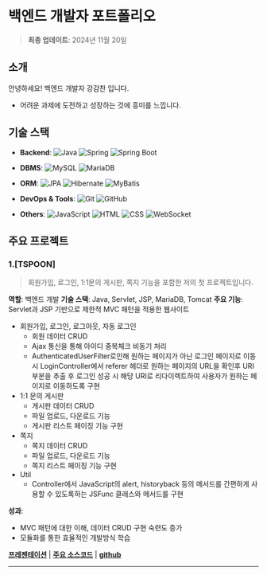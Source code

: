 # 백엔드 개발자 포트폴리오

> **최종 업데이트**: 2024년 11월 20일

## 소개
안녕하세요! 백엔드 개발자 강감찬 입니다.
- 어려운 과제에 도전하고 성장하는 것에 흥미를 느낍니다.

## 기술 스택
- **Backend**: ![Java](https://img.shields.io/badge/Java-007396?style=flat-square&logo=Java&logoColor=white) ![Spring](https://img.shields.io/badge/Spring-6DB33F?style=flat-square&logo=Spring&logoColor=white) ![Spring Boot](https://img.shields.io/badge/Spring_Boot-6DB33D?style=flat-square&logo=Spring_Boot&logoColor=white)

- **DBMS**: ![MySQL](https://img.shields.io/badge/MySQL-4479A1?style=flat-square&logo=MySQL&logoColor=white) ![MariaDB](https://img.shields.io/badge/MariaDB-003545?style=flat-square&logo=MariaDB&logoColor=white)

- **ORM**: ![JPA](https://img.shields.io/badge/JPA-6DB33F?style=flat-square&logo=Spring&logoColor=white) ![Hibernate](https://img.shields.io/badge/Hibernate-59666C?style=flat-square&logo=Hibernate&logoColor=white) ![MyBatis](https://img.shields.io/badge/MyBatis-000000?style=flat-square)

- **DevOps & Tools**: ![Git](https://img.shields.io/badge/Git-F05032?style=flat-square&logo=Git&logoColor=white) ![GitHub](https://img.shields.io/badge/GitHub-181717?style=flat-square&logo=GitHub&logoColor=white)

- **Others**: ![JavaScript](https://img.shields.io/badge/JavaScript-F7DF1E?style=flat-square&logo=JavaScript&logoColor=white) ![HTML](https://img.shields.io/badge/HTML-E34F26?style=flat-square&logo=html5&logoColor=white) ![CSS](https://img.shields.io/badge/CSS-1572B6?style=flat-square&logo=css3&logoColor=white) ![WebSocket](https://img.shields.io/badge/WebSocket-000000?style=flat-square&logo=WebSocket&logoColor=white)

## 주요 프로젝트
### 1.[TSPOON]
> 회원가입, 로그인, 1:1문의 게시판, 쪽지 기능을 포함한 저의 첫 프로젝트입니다.

**역할**: 백엔드 개발
**기술 스택**: Java, Servlet, JSP, MariaDB, Tomcat
**주요 기능**: Servlet과 JSP 기반으로 제한적 MVC 패턴을 적용한 웹사이트
- 회원가입, 로그인, 로그아웃, 자동 로그인
  - 회원 데이터 CRUD
  - Ajax 통신을 통해 아이디 중복체크 비동기 처리
  - AuthenticatedUserFilter로인해 원하는 페이지가 아닌 로그인 페이지로 이동 시
    LoginController에서 referer 헤더로 원하는 페이지의 URL을 확인후 URI부분을 추출 후
    로그인 성공 시 해당 URI로 리다이렉트하여 사용자가 원하는 페이지로 이동하도록 구현
- 1:1 문의 게시판
  - 게시판 데이터 CRUD
  - 파일 업로드, 다운로드 기능
  - 게시판 리스트 페이징 기능 구현
- 쪽지
  - 쪽지 데이터 CRUD
  - 파일 업로드, 다운로드 기능
  - 쪽지 리스트 페이징 기능 구현
- Util
  - Controller에서 JavaScript의 alert, historyback 등의 메서드를 간편하게
    사용할 수 있도록하는 JSFunc 클래스와 메서드를 구현

**성과**:
- MVC 패턴에 대한 이해, 데이터 CRUD 구현 숙련도 증가
- 모듈화를 통한 효율적인 개발방식 학습

**[프레젠테이션](project/tspoon/강감찬_tspoon.pptx)** | **[주요 소스코드](project/tspoon/강감찬_tspoon_project.md)** | **[github](https://github.com/kangkamchan/Portfolio/tree/main/project/tspoon)**

***